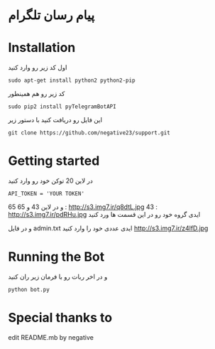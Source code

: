 # پیام رسان تلگرام


# Installation

اول کد زیر رو وارد کنید

```
sudo apt-get install python2 python2-pip
```

کد زیر رو هم همینطور 

```
sudo pip2 install pyTelegramBotAPI
```

این فایل رو دریافت کنید با دستور زیر 
```
git clone https://github.com/negative23/support.git
```

# Getting started


در لاین 20 توکن خود رو وارد کنید 

```
API_TOKEN = 'YOUR TOKEN'
```
و در لاین 43 و 65 
65 : http://s3.img7.ir/q8dtL.jpg
43 : http://s3.img7.ir/pdRHu.jpg
ایدی گروه خود رو در این قسمت ها ورد کنید 

و در فایل 
admin.txt
ایدی عددی خود را وارد کنید 
http://s3.img7.ir/z4lfD.jpg

# Running the Bot

و در اخر ربات رو با فرمان زیر ران کنید 
```
python bot.py
```

# Special thanks to


edit README.mb by negative
